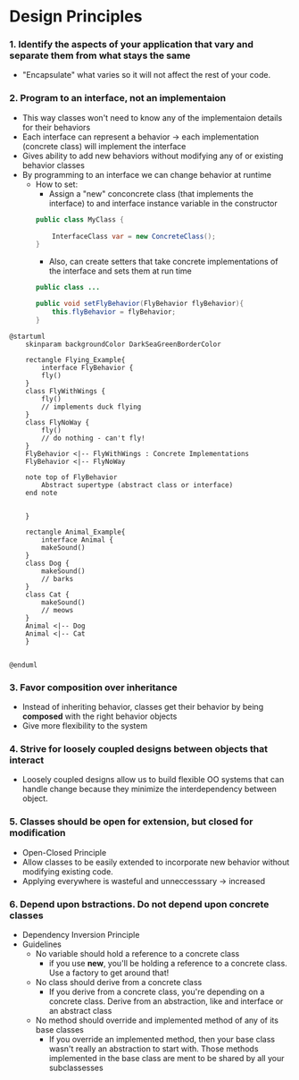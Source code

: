 # Design Principles

### 1. Identify the aspects of your application that vary and separate them from what stays the same

* "Encapsulate" what varies so it will not affect the rest of your code.

### 2. Program to an interface, not an implementaion

* This way classes won't need to know any of the implementaion details for their behaviors
* Each interface can represent a behavior -> each implementation (concrete class) will implement the interface 
* Gives ability to add new behaviors without modifying any of or existing behavior classes 
* By programming to an interface we can change behavior at runtime 
    * How to set:
        * Assign a "new" conconcrete class (that implements the interface) to and interface instance variable in the constructor 
        ```java
        public class MyClass {
            
            InterfaceClass var = new ConcreteClass();
        }
        ```
        * Also, can create setters that take concrete implementations of the interface and sets them at run time
        ```java
        public class ...

        public void setFlyBehavior(FlyBehavior flyBehavior){
            this.flyBehavior = flyBehavior;
        }
        ```

```plantuml
@startuml
    skinparam backgroundColor DarkSeaGreenBorderColor

    rectangle Flying_Example{
        interface FlyBehavior {
        fly()
    }
    class FlyWithWings {
        fly() 
        // implements duck flying
    }
    class FlyNoWay {
        fly()
        // do nothing - can't fly!
    }
    FlyBehavior <|-- FlyWithWings : Concrete Implementations
    FlyBehavior <|-- FlyNoWay

    note top of FlyBehavior
        Abstract supertype (abstract class or interface)
    end note


    }
    
    rectangle Animal_Example{
        interface Animal {
        makeSound()
    }
    class Dog {
        makeSound() 
        // barks
    }
    class Cat {
        makeSound()
        // meows
    }
    Animal <|-- Dog
    Animal <|-- Cat
    }
    
   
@enduml
```

### 3. Favor composition over inheritance
* Instead of inheriting behavior, classes get their behavior by being **composed** with the right behavior objects
* Give more flexibility to the system


### 4. Strive for loosely coupled designs between objects that interact
* Loosely coupled designs allow us to build flexible OO systems that can handle change because they minimize the interdependency between object. 

### 5. Classes should be open for extension, but closed for modification
*   Open-Closed Principle
*   Allow classes to be easily extended to incorporate new behavior without modifying existing code.
* Applying everywhere is wasteful and unneccesssary -> increased


### 6. Depend upon bstractions. Do not depend upon concrete classes
* Dependency Inversion Principle
* Guidelines
    * No variable should hold a reference to a concrete class
        * if you use **new**, you'll be holding a reference to a concrete class. Use a factory to get around that!
    * No class should derive from a concrete class
        * If you derive from a concrete class, you're depending on a concrete class. Derive from an abstraction, like and interface or an abstract class
    * No method should override and implemented method of any of its base classes
        * If you override an implemented method, then your base class wasn't really an abstraction to start with. Those methods implemented in the base class are ment to be shared by all your subclassesses
